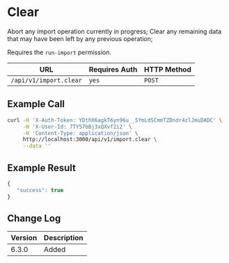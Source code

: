 # Clear
Abort any import operation currently in progress;
Clear any remaining data that may have been left by any previous operation;

Requires the `run-import` permission.


| URL                    | Requires Auth | HTTP Method |
| ---------------------- | ------------- | ----------- |
| `/api/v1/import.clear` | `yes`         | `POST`      |


## Example Call

```bash
curl -H 'X-Auth-Token: YDthX6agkT6yn96u__5YmLdSCmmTZDndr4zlJmuDADC' \
     -H 'X-User-Id: 7TY57bBj3xQXvf2i2' \
     -H 'Content-Type: application/json' \
     http://localhost:3000/api/v1/import.clear \
     --data ''
```

## Example Result

```javascript
{
   "success": true
}
```

## Change Log

| Version | Description                                                                                        |
| ------- | -------------------------------------------------------------------------------------------------- |
| 6.3.0   | Added                                                                                              |
